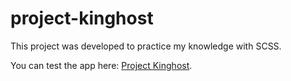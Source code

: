 # project-kinghost

This project was developed to practice my knowledge with SCSS.

You can test the app here: [Project Kinghost](https://dihnauer.github.io/project-kinghost/).
